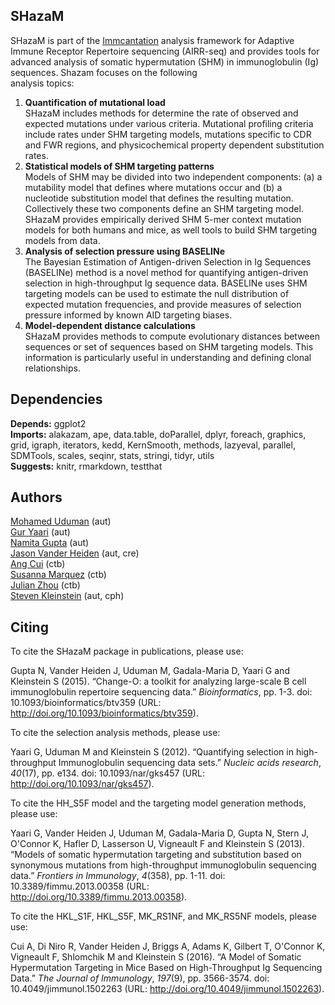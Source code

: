 SHazaM
-------------------------------------------------------------------------------

SHazaM is part of the [Immcantation](http://immcantation.readthedocs.io) 
analysis framework for Adaptive Immune Receptor Repertoire sequencing 
(AIRR-seq) and provides tools for advanced analysis of somatic hypermutation 
(SHM) in immunoglobulin (Ig) sequences. Shazam focuses on the following  
analysis topics:

1. **Quantification of mutational load**  
   SHazaM includes methods for determine the rate of observed and expected 
   mutations under various criteria. Mutational profiling criteria include 
   rates under SHM targeting models, mutations specific to CDR and FWR 
   regions, and physicochemical property dependent substitution rates.
2. **Statistical models of SHM targeting patterns**  
   Models of SHM may be divided into two independent components: 
   (a) a mutability model that defines where mutations occur and (b) a 
   nucleotide substitution model that defines the resulting mutation. 
   Collectively these two components define an SHM targeting model.
   SHazaM provides empirically derived SHM 5-mer context mutation models 
   for both humans and mice, as well tools to build SHM targeting models
   from data. 
3. **Analysis of selection pressure using BASELINe**  
   The Bayesian Estimation of Antigen-driven Selection in Ig Sequences 
   (BASELINe) method is a novel method for quantifying antigen-driven 
   selection in high-throughput Ig sequence data. BASELINe uses SHM 
   targeting models can be used to estimate the null distribution of 
   expected mutation frequencies, and provide measures of selection 
   pressure informed by known AID targeting biases.
4. **Model-dependent distance calculations**  
   SHazaM provides methods to compute evolutionary distances between 
   sequences or set of sequences based on SHM targeting models. This 
   information is particularly useful in understanding and defining 
   clonal relationships.

Dependencies
---------------

**Depends:** ggplot2  
**Imports:** alakazam, ape, data.table, doParallel, dplyr, foreach, graphics, grid, igraph, iterators, kedd, KernSmooth, methods, lazyeval, parallel, SDMTools, scales, seqinr, stats, stringi, tidyr, utils  
**Suggests:** knitr, rmarkdown, testthat

Authors
---------------

[Mohamed Uduman](mailto:mohamed.uduman@yale.edu) (aut)  
[Gur Yaari](mailto:gur.yaari@biu.ac.il) (aut)  
[Namita Gupta](mailto:namita.gupta@yale.edu) (aut)  
[Jason Vander Heiden](mailto:jason.vanderheiden@yale.edu) (aut, cre)  
[Ang Cui](mailto:angcui@mit.edu) (ctb)  
[Susanna Marquez](mailto:susanna.marquez@yale.edu) (ctb)  
[Julian Zhou](mailto:julian.zhou@yale.edu) (ctb)  
[Steven Kleinstein](mailto:steven.kleinstein@yale.edu) (aut, cph)

Citing
---------------


To cite the SHazaM package in publications, please use:

Gupta N, Vander Heiden J, Uduman M, Gadala-Maria D, Yaari G and Kleinstein S
(2015). “Change-O: a toolkit for analyzing large-scale B cell immunoglobulin
repertoire sequencing data.” _Bioinformatics_, pp. 1-3. doi:
10.1093/bioinformatics/btv359 (URL:
http://doi.org/10.1093/bioinformatics/btv359).

To cite the selection analysis methods, please use:

Yaari G, Uduman M and Kleinstein S (2012). “Quantifying selection in
high-throughput Immunoglobulin sequencing data sets.” _Nucleic acids research_,
*40*(17), pp. e134. doi: 10.1093/nar/gks457 (URL:
http://doi.org/10.1093/nar/gks457).

To cite the HH_S5F model and the targeting model generation methods, please use:

Yaari G, Vander Heiden J, Uduman M, Gadala-Maria D, Gupta N, Stern J, O'Connor K,
Hafler D, Lasserson U, Vigneault F and Kleinstein S (2013). “Models of somatic
hypermutation targeting and substitution based on synonymous mutations from
high-throughput immunoglobulin sequencing data.” _Frontiers in Immunology_,
*4*(358), pp. 1-11. doi: 10.3389/fimmu.2013.00358 (URL:
http://doi.org/10.3389/fimmu.2013.00358).

To cite the HKL_S1F, HKL_S5F, MK_RS1NF, and MK_RS5NF models, please use:

Cui A, Di Niro R, Vander Heiden J, Briggs A, Adams K, Gilbert T, O'Connor K,
Vigneault F, Shlomchik M and Kleinstein S (2016). “A Model of Somatic
Hypermutation Targeting in Mice Based on High-Throughput Ig Sequencing Data.”
_The Journal of Immunology_, *197*(9), pp. 3566-3574. doi:
10.4049/jimmunol.1502263 (URL: http://doi.org/10.4049/jimmunol.1502263).

